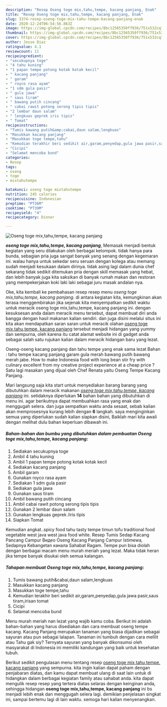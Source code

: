 ```yaml
---
description: "Resep Oseng toge mix,tahu,tempe, kacang panjang, Enak"
title: "Resep Oseng toge mix,tahu,tempe, kacang panjang, Enak"
slug: 3374-resep-oseng-toge-mix-tahu-tempe-kacang-panjang-enak
date: 2020-12-24T06:54:56.863Z
image: https://img-global.cpcdn.com/recipes/8bc12565350ff936/751x532cq70/oseng-toge-mixtahutempe-kacang-panjang-foto-resep-utama.jpg
thumbnail: https://img-global.cpcdn.com/recipes/8bc12565350ff936/751x532cq70/oseng-toge-mixtahutempe-kacang-panjang-foto-resep-utama.jpg
cover: https://img-global.cpcdn.com/recipes/8bc12565350ff936/751x532cq70/oseng-toge-mixtahutempe-kacang-panjang-foto-resep-utama.jpg
author: Jesse Diaz
ratingvalue: 4.1
reviewcount: 11
recipeingredient:
- "secukupnya toge"
- "4 tahu kuning"
- "1 papan tempe potong kotak kotak kecil"
- " kacang panjang"
- " garam"
- " royco rasa ayam"
- "1 sdm gula pasir"
- " gula jawa"
- " saus tiram"
- " bawang putih cincang"
- " cabai rawit potong serong tipis tipis"
- "2 lembar daun salam"
- " lengkuas geprek iris tipis"
- " Tomat"
recipeinstructions:
- "Tumis bawang putih&amp;cabai,daun salam,lengkuas"
- "Masukkan kacang panjang"
- "Masukkan toge tempe,tahu"
- "Kemudian terakhir beri sedikit air,garam,penyedap,gula jawa pasir,saus tiram,irisan tomat"
- "Cicipi"
- "Selamat mencoba bund"
categories:
- Resep
tags:
- oseng
- toge
- mixtahutempe

katakunci: oseng toge mixtahutempe 
nutrition: 245 calories
recipecuisine: Indonesian
preptime: "PT36M"
cooktime: "PT39M"
recipeyield: "4"
recipecategory: Dinner

---
```



![Oseng toge mix,tahu,tempe, kacang panjang](https://img-global.cpcdn.com/recipes/8bc12565350ff936/751x532cq70/oseng-toge-mixtahutempe-kacang-panjang-foto-resep-utama.jpg)

<b><i>oseng toge mix,tahu,tempe, kacang panjang</i></b>, Memasak menjadi bentuk kegiatan yang seru dilakukan oleh berbagai kelompok. tidak hanya para bunda, sebagian pria juga sangat banyak yang senang dengan kegemaran ini. walau hanya untuk sekedar seru seruan dengan kolega atau memang sudah menjadi kesukaan dalam dirinya. tidak asing lagi dalam dunia chef sekarang tidak sedikit ditemukan pria dengan skill memasak yang hebat, dan lebih banyak juga kita saksikan di banyak rumah makan dan restoran yang mempekerjakan koki laki laki sebagai juru masak andalan nya.

Oke, kita kembali ke pembahasan resep resep menu <i>oseng toge mix,tahu,tempe, kacang panjang</i>. di antara kegiatan kita, kemungkinan akan terasa menggembirakan jika sejenak kita menyempatkan sedikit waktu untuk meracik oseng toge mix,tahu,tempe, kacang panjang ini. dengan kesuksesan anda dalam meracik menu tersebut, dapat membuat diri anda bangga dengan hasil makanan kalian sendiri. dan juga disini melalui situs ini kita akan mendapatkan saran saran untuk meracik olahan <u>oseng toge mix,tahu,tempe, kacang panjang</u> tersebut menjadi hidangan yang yummy dan sempurna, oleh karena itu catat alamat website ini di gadget anda sebagai salah satu rujukan kalian dalam meracik hidangan baru yang lezat.

Oseng-oseng kacang panjang dan tahu tempe yang enak sama lezat Bahan : tahu tempe kacang panjang garam gula merah bawang putih bawang merah jabe. How to make Indonesia food with long bean stir fry with culinary excellent from my creative project experience at a cheap price ? Satu lagi masakan yang dijual oleh Chef Renata yaitu Oseng Tempe Kacang Panjang.


Mari langsung saja kita start untuk menyediakan barang barang yang dibutuhkan dalam meracik makanan <u><i>oseng toge mix,tahu,tempe, kacang panjang</i></u> ini. setidaknya diperlukan <b>14</b> bahan bahan yang dibutuhkan di menu ini. agar berikutnya dapat membuahkan rasa yang enak dan menggugah selera. dan juga sempatkan waktu anda sesaat, sebab kalian akan memprosesnya kurang lebih dengan <b>6</b> langkah. saya menginginkan semua yang diperlukan sudah kalian siapkan disini, Baiklah mari kita awali dengan melihat dulu bahan keperluan dibawah ini.

<!--inarticleads1-->

##### Bahan-bahan dan bumbu yang dibutuhkan dalam pembuatan Oseng toge mix,tahu,tempe, kacang panjang:

1. Sediakan secukupnya toge
1. Ambil 4 tahu kuning
1. Ambil 1 papan tempe potong kotak kotak kecil
1. Sediakan  kacang panjang
1. Ambil  garam
1. Gunakan  royco rasa ayam
1. Sediakan 1 sdm gula pasir
1. Sediakan  gula jawa
1. Gunakan  saus tiram
1. Ambil  bawang putih cincang
1. Ambil  cabai rawit potong serong tipis tipis
1. Gunakan 2 lembar daun salam
1. Gunakan  lengkuas geprek /iris tipis
1. Siapkan  Tomat


Kemudian angkat..spicy food tahu tasty tempe timun tofu traditional food vegetable west java west java food white. Resep Tumis Sedap Kacang Pancang Campur Видео Oseng Kacang Panjang Campur Istimewa, Sedapnya Kebangetan канала Sahabat Ragam. Tempe pun bisa diolah dengan berbagai macam menu murah meriah yang lezat. Maka tidak heran jika tempe banyak disukai oleh semua kalangan. 

<!--inarticleads2-->

##### Tahapan membuat Oseng toge mix,tahu,tempe, kacang panjang:

1. Tumis bawang putih&amp;cabai,daun salam,lengkuas
1. Masukkan kacang panjang
1. Masukkan toge tempe,tahu
1. Kemudian terakhir beri sedikit air,garam,penyedap,gula jawa pasir,saus tiram,irisan tomat
1. Cicipi
1. Selamat mencoba bund


Menu murah meriah nan lezat yang wajib kamu coba. Berikut ini adalah bahan-bahan yang harus disediakan dan cara membuat oseng tempe kacang. Kacang Panjang merupakan tanaman yang biasa dijadikan sebagai sayuran atau pun sebagai lalapan. Tanaman ini tumbuh dengan cara melilit atau Tahu gak siy? Ternyata sayuran yang banyak dikonsumsi oleh masyarakat di Indonesia ini memiliki kandungan yang baik untuk kesehatan tubuh. 

Berikut sedikit pengulasan menu tentang resep <u>oseng toge mix,tahu,tempe, kacang panjang</u> yang sempurna. kita ingin kalian dapat paham dengan penjabaran diatas, dan kamu dapat membuat ulang di saat lain untuk di hidangkan dalam berbagai kegiatan family atau sahabat anda. kita dapat mengulik resep resep yang tertera diatas selaras dengan keinginan anda, sehingga hidangan <b>oseng toge mix,tahu,tempe, kacang panjang</b> ini bs menjadi lebih enak dan menggugah selera lagi. demikian penjelasan singkat ini, sampai bertemu lagi di lain waktu. semoga hari kalian menyenangkan.
